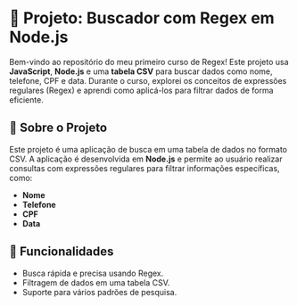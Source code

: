 # 📘 Projeto: Buscador com Regex em Node.js

Bem-vindo ao repositório do meu primeiro curso de Regex! Este projeto usa **JavaScript**, **Node.js** e uma **tabela CSV** para buscar dados como nome, telefone, CPF e data. Durante o curso, explorei os conceitos de expressões regulares (Regex) e aprendi como aplicá-los para filtrar dados de forma eficiente.

## 📝 Sobre o Projeto

Este projeto é uma aplicação de busca em uma tabela de dados no formato CSV. A aplicação é desenvolvida em **Node.js** e permite ao usuário realizar consultas com expressões regulares para filtrar informações específicas, como:

- **Nome**
- **Telefone**
- **CPF**
- **Data**

## 🚀 Funcionalidades

- Busca rápida e precisa usando Regex.
- Filtragem de dados em uma tabela CSV.
- Suporte para vários padrões de pesquisa.
